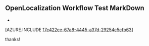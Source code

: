 ## OpenLocalization Workflow Test MarkDown
* 

[AZURE.INCLUDE [17c422ee-67a8-4445-a37d-29254c5cfb63](calleeMd1.md)]

 
thanks!